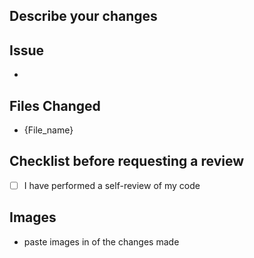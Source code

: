## Describe your changes

## Issue
- 

## Files Changed
- {File_name}

## Checklist before requesting a review
- [ ] I have performed a self-review of my code

## Images
- paste images in of the changes made

